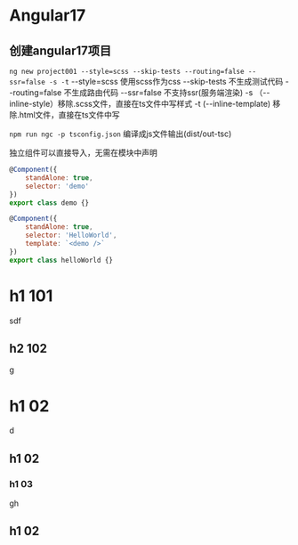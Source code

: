 # Angular17

## 创建angular17项目
`ng new project001 --style=scss --skip-tests --routing=false --ssr=false -s -t`
--style=scss 使用scss作为css
--skip-tests 不生成测试代码
--routing=false 不生成路由代码
--ssr=false 不支持ssr(服务端渲染)
-s （--inline-style）移除.scss文件，直接在ts文件中写样式
-t  (--inline-template) 移除.html文件，直接在ts文件中写


`npm run ngc -p tsconfig.json` 编译成js文件输出(dist/out-tsc)


独立组件可以直接导入，无需在模块中声明
```js
@Component({
    standAlone: true,
    selector: 'demo'
})
export class demo {}

@Component({
    standAlone: true,
    selector: 'HelloWorld',
    template: `<demo />`
})
export class helloWorld {}
```

# h1 101
sdf
## h2 102
g
# h1 02
d
## h1 02
### h1 03
gh
## h1 02
